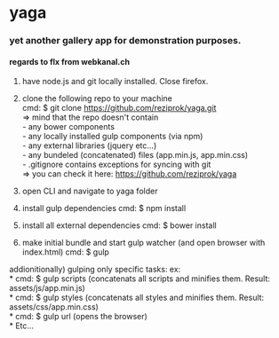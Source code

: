 # yaga #

### yet another gallery app for demonstration purposes. ###
#### regards to flx from webkanal.ch ####
  
1) have node.js and git locally installed. Close firefox.
  
2) clone the following repo to your machine  
	cmd: $ git clone https://github.com/reziprok/yaga.git   
	=> mind that the repo doesn't contain  
		- any bower components  
		- any locally installed gulp components (via npm)  
		- any external libraries (jquery etc...)  
		- any bundeled (concatenated) files (app.min.js, app.min.css)  
		- .gitignore contains exceptions for syncing with git  
	=> you can check it here: https://github.com/reziprok/yaga   

3) open CLI and navigate to yaga folder
  
4) install gulp dependencies
	cmd:  $ npm install  
  
5) install all external dependencies
	cmd: $ bower install  
  
6) make initial bundle and start gulp watcher (and open browser with index.html) cmd: $ gulp  
  
addionitionally) gulping only specific tasks: ex:  
	*  cmd: $ gulp scripts (concatenats all scripts and minifies them. Result: assets/js/app.min.js)  
	*  cmd: $ gulp styles (concatenats all styles and minifies them. Result: assets/css/app.min.css)  
	*  cmd: $ gulp url (opens the browser)  
	*  Etc...  

